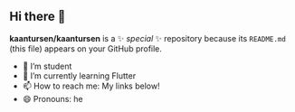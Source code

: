 ## Hi there 👋

**kaantursen/kaantursen** is a ✨ _special_ ✨ repository because its `README.md` (this file) appears on your GitHub profile.

- 🔭 I’m student
- 🌱 I’m currently learning Flutter
- 📫 How to reach me: My links below!
- 😄 Pronouns: he
